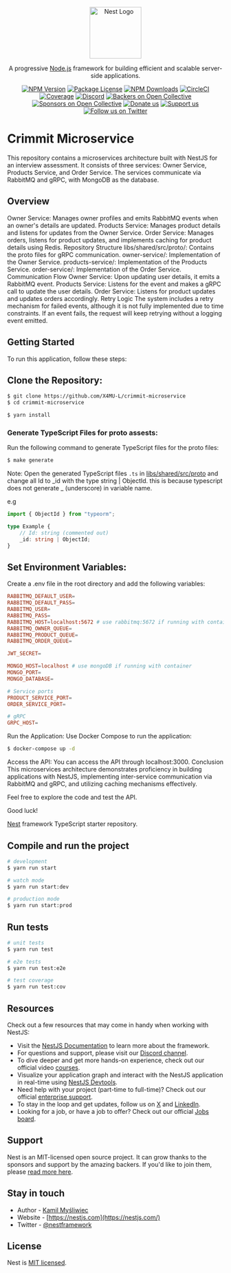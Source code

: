 <p align="center">
  <a href="http://nestjs.com/" target="blank"><img src="https://nestjs.com/img/logo-small.svg" width="120" alt="Nest Logo" /></a>
</p>

[circleci-image]: https://img.shields.io/circleci/build/github/nestjs/nest/master?token=abc123def456
[circleci-url]: https://circleci.com/gh/nestjs/nest

  <p align="center">A progressive <a href="http://nodejs.org" target="_blank">Node.js</a> framework for building efficient and scalable server-side applications.</p>
    <p align="center">
<a href="https://www.npmjs.com/~nestjscore" target="_blank"><img src="https://img.shields.io/npm/v/@nestjs/core.svg" alt="NPM Version" /></a>
<a href="https://www.npmjs.com/~nestjscore" target="_blank"><img src="https://img.shields.io/npm/l/@nestjs/core.svg" alt="Package License" /></a>
<a href="https://www.npmjs.com/~nestjscore" target="_blank"><img src="https://img.shields.io/npm/dm/@nestjs/common.svg" alt="NPM Downloads" /></a>
<a href="https://circleci.com/gh/nestjs/nest" target="_blank"><img src="https://img.shields.io/circleci/build/github/nestjs/nest/master" alt="CircleCI" /></a>
<a href="https://coveralls.io/github/nestjs/nest?branch=master" target="_blank"><img src="https://coveralls.io/repos/github/nestjs/nest/badge.svg?branch=master#9" alt="Coverage" /></a>
<a href="https://discord.gg/G7Qnnhy" target="_blank"><img src="https://img.shields.io/badge/discord-online-brightgreen.svg" alt="Discord"/></a>
<a href="https://opencollective.com/nest#backer" target="_blank"><img src="https://opencollective.com/nest/backers/badge.svg" alt="Backers on Open Collective" /></a>
<a href="https://opencollective.com/nest#sponsor" target="_blank"><img src="https://opencollective.com/nest/sponsors/badge.svg" alt="Sponsors on Open Collective" /></a>
  <a href="https://paypal.me/kamilmysliwiec" target="_blank"><img src="https://img.shields.io/badge/Donate-PayPal-ff3f59.svg" alt="Donate us"/></a>
    <a href="https://opencollective.com/nest#sponsor"  target="_blank"><img src="https://img.shields.io/badge/Support%20us-Open%20Collective-41B883.svg" alt="Support us"></a>
  <a href="https://twitter.com/nestframework" target="_blank"><img src="https://img.shields.io/twitter/follow/nestframework.svg?style=social&label=Follow" alt="Follow us on Twitter"></a>
</p>
  <!--[![Backers on Open Collective](https://opencollective.com/nest/backers/badge.svg)](https://opencollective.com/nest#backer)
  [![Sponsors on Open Collective](https://opencollective.com/nest/sponsors/badge.svg)](https://opencollective.com/nest#sponsor)-->

# Crimmit Microservice

This repository contains a microservices architecture built with NestJS for an interview assessment. It consists of three services: Owner Service, Products Service, and Order Service. The services communicate via RabbitMQ and gRPC, with MongoDB as the database.

## Overview

Owner Service: Manages owner profiles and emits RabbitMQ events when an owner's details are updated.
Products Service: Manages product details and listens for updates from the Owner Service.
Order Service: Manages orders, listens for product updates, and implements caching for product details using Redis.
Repository Structure
libs/shared/src/proto/: Contains the proto files for gRPC communication.
owner-service/: Implementation of the Owner Service.
products-service/: Implementation of the Products Service.
order-service/: Implementation of the Order Service.
Communication Flow
Owner Service: Upon updating user details, it emits a RabbitMQ event.
Products Service: Listens for the event and makes a gRPC call to update the user details.
Order Service: Listens for product updates and updates orders accordingly.
Retry Logic
The system includes a retry mechanism for failed events, although it is not fully implemented due to time constraints. If an event fails, the request will keep retrying without a logging event emitted.

## Getting Started

To run this application, follow these steps:

## Clone the Repository:

```bash
$ git clone https://github.com/X4MU-L/crimmit-microservice
$ cd crimmit-microservice
```

```bash
$ yarn install
```

### Generate TypeScript Files for proto assests:

Run the following command to generate TypeScript files for the proto files:

```bash
$ make generate
```

Note: Open the generated TypeScript files `.ts` in [libs/shared/src/proto](libs/shared/src/proto/) and change all Id to _id with the type string | ObjectId. this is because typescript does not generate _ (underscore) in variable name.

e.g

```ts
import { ObjectId } from "typeorm";

type Example {
    // Id: string (commented out)
    _id: string | ObjectId;
}
```

## Set Environment Variables:

Create a .env file in the root directory and add the following variables:

```conf
RABBITMQ_DEFAULT_USER=
RABBITMQ_DEFAULT_PASS=
RABBITMQ_USER=
RABBITMQ_PASS=
RABBITMQ_HOST=localhost:5672 # use rabbitmq:5672 if running with container
RABBITMQ_OWNER_QUEUE=
RABBITMQ_PRODUCT_QUEUE=
RABBITMQ_ORDER_QUEUE=

JWT_SECRET=

MONGO_HOST=localhost # use mongoDB if running with container
MONGO_PORT=
MONGO_DATABASE=

# Service ports
PRODUCT_SERVICE_PORT=
ORDER_SERVICE_PORT=

# gRPC
GRPC_HOST=
```

Run the Application:
Use Docker Compose to run the application:

```bash
$ docker-compose up -d
```

Access the API:
You can access the API through localhost:3000.
Conclusion
This microservices architecture demonstrates proficiency in building applications with NestJS, implementing inter-service communication via RabbitMQ and gRPC, and utilizing caching mechanisms effectively.

Feel free to explore the code and test the API.

Good luck!

[Nest](https://github.com/nestjs/nest) framework TypeScript starter repository.

## Compile and run the project

```bash
# development
$ yarn run start

# watch mode
$ yarn run start:dev

# production mode
$ yarn run start:prod
```

## Run tests

```bash
# unit tests
$ yarn run test

# e2e tests
$ yarn run test:e2e

# test coverage
$ yarn run test:cov
```

## Resources

Check out a few resources that may come in handy when working with NestJS:

- Visit the [NestJS Documentation](https://docs.nestjs.com) to learn more about the framework.
- For questions and support, please visit our [Discord channel](https://discord.gg/G7Qnnhy).
- To dive deeper and get more hands-on experience, check out our official video [courses](https://courses.nestjs.com/).
- Visualize your application graph and interact with the NestJS application in real-time using [NestJS Devtools](https://devtools.nestjs.com).
- Need help with your project (part-time to full-time)? Check out our official [enterprise support](https://enterprise.nestjs.com).
- To stay in the loop and get updates, follow us on [X](https://x.com/nestframework) and [LinkedIn](https://linkedin.com/company/nestjs).
- Looking for a job, or have a job to offer? Check out our official [Jobs board](https://jobs.nestjs.com).

## Support

Nest is an MIT-licensed open source project. It can grow thanks to the sponsors and support by the amazing backers. If you'd like to join them, please [read more here](https://docs.nestjs.com/support).

## Stay in touch

- Author - [Kamil Myśliwiec](https://twitter.com/kammysliwiec)
- Website - [https://nestjs.com](https://nestjs.com/)
- Twitter - [@nestframework](https://twitter.com/nestframework)

## License

Nest is [MIT licensed](https://github.com/nestjs/nest/blob/master/LICENSE).
